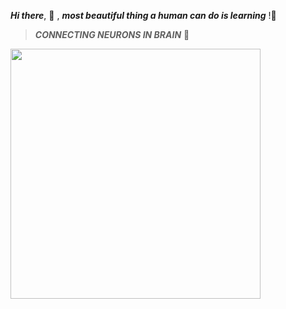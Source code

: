 ***Hi there***, :dart:	, ***most beautiful thing a human can do is learning*** !:green_heart:	

>***CONNECTING NEURONS IN BRAIN*** :brain:	

<img src="http://www.kurzweilai.net/images/brain-network.png" width="400" height="400">
